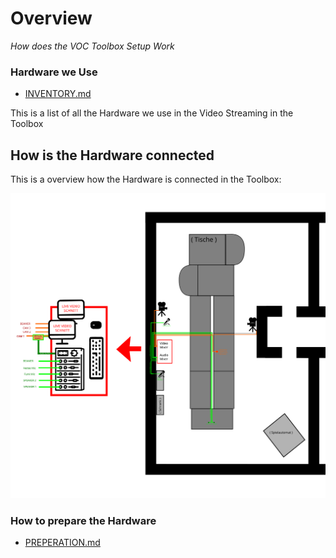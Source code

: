  Overview
================
*How does the VOC Toolbox Setup Work*


### Hardware we Use
 + [INVENTORY.md](https://github.com/ToolboxBodensee/toolbox-voc_ansible/blob/master/overview/INVENTORY.md)

This is a list of all the Hardware we use in the Video Streaming in the Toolbox


 How is the Hardware connected
---------------------------------
This is a overview how the Hardware is connected in the Toolbox:

![connect.svg](https://github.com/ToolboxBodensee/toolbox-voc_ansible/blob/master/overview/connect.svg "Toolbox VOC")


### How to prepare the Hardware
 + [PREPERATION.md](https://github.com/ToolboxBodensee/toolbox-voc_ansible/blob/master/overview/PREPERATION.md)
 
